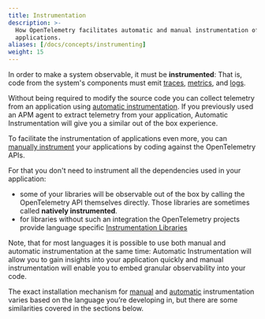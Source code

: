 ```yaml
---
title: Instrumentation
description: >-
  How OpenTelemetry facilitates automatic and manual instrumentation of
  applications.
aliases: [/docs/concepts/instrumenting]
weight: 15
---
```


In order to make a system observable, it must be **instrumented**: That is, code
from the system's components must emit
[traces](/docs/concepts/observability-primer/#distributed-traces),
[metrics](/docs/concepts/observability-primer/#reliability--metrics), and
[logs](/docs/concepts/observability-primer/#logs).

Without being required to modify the source code you can collect telemetry from
an application using [automatic instrumentation](automatic/). If you previously
used an APM agent to extract telemetry from your application, Automatic
Instrumentation will give you a similar out of the box experience.

To facilitate the instrumentation of applications even more, you can
[manually instrument](manual/) your applications by coding against the
OpenTelemetry APIs.

For that you don't need to instrument all the dependencies used in your
application:

- some of your libraries will be observable out of the box by calling the
  OpenTelemetry API themselves directly. Those libraries are sometimes called
  **natively instrumented**.
- for libraries without such an integration the OpenTelemetry projects provide
  language specific [Instrumentation Libraries][]

Note, that for most languages it is possible to use both manual and automatic
instrumentation at the same time: Automatic Instrumentation will allow you to
gain insights into your application quickly and manual instrumentation will
enable you to embed granular observability into your code.

The exact installation mechanism for [manual](manual/) and
[automatic](automatic/) instrumentation varies based on the language you’re
developing in, but there are some similarities covered in the sections below.

[instrumentation libraries]:
  /docs/specs/otel/overview/#instrumentation-libraries
